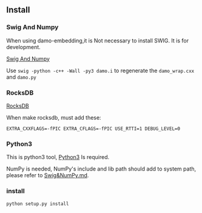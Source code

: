 
## Install

### Swig And Numpy
When using damo-embedding,it is Not necessary to install SWIG. It is for development.

[Swig And Numpy](Swig&NumPy.md)

Use `swig -python -c++ -Wall -py3 damo.i` to regenerate the `damo_wrap.cxx` and `damo.py`


### RocksDB
[RocksDB](RocksDB.md)

When make rocksdb, must add these:

`EXTRA_CXXFLAGS=-fPIC EXTRA_CFLAGS=-fPIC USE_RTTI=1 DEBUG_LEVEL=0`

### Python3
This is python3 tool, [Python3](Python3.md) Is required. 

NumPy is needed, NumPy's include and lib path should add to system path, please refer to [Swig&NumPy.md](Swig&NumPy.md).

### install
```bash
python setup.py install